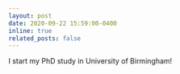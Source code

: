 ```yaml
---
layout: post
date: 2020-09-22 15:59:00-0400
inline: true
related_posts: false
---
```


I start my PhD study in University of Birmingham!
